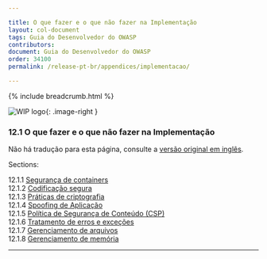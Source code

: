 ```yaml
---

title: O que fazer e o que não fazer na Implementação
layout: col-document
tags: Guia do Desenvolvedor do OWASP
contributors:
document: Guia do Desenvolvedor do OWASP
order: 34100
permalink: /release-pt-br/appendices/implementacao/

---
```


{% include breadcrumb.html %}

<style type="text/css">
.image-right {
  height: 180px;
  display: block;
  margin-left: auto;
  margin-right: auto;
  float: right;
}
</style>

![WIP logo](../../../assets/images/dg_wip.png "Trabalho em andamento"){: .image-right }

### 12.1 O que fazer e o que não fazer na Implementação

Não há tradução para esta página, consulte a [versão original em inglês][release0740].

Sections:

12.1.1 [Segurança de containers](01-container-security.md)  
12.1.2 [Codificação segura](02-secure-coding.md)  
12.1.3 [Práticas de criptografia](03-cryptographic-practices.md)  
12.1.4 [Spoofing de Aplicação](04-application-spoofing.md)  
12.1.5 [Política de Segurança de Conteúdo (CSP)](05-content-security-policy.md)  
12.1.6 [Tratamento de erros e exceções](06-exception-error-handling.md)  
12.1.7 [Gerenciamento de arquivos](07-file-management.md)  
12.1.8 [Gerenciamento de memória](08-memory-management.md)

----

[release0740]: https://github.com/OWASP/www-project-developer-guide/blob/main/draft/14-appendices/01-implementation-dos-donts/toc.md
